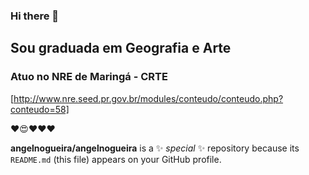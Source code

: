### Hi there 👋

## Sou graduada em Geografia e Arte

### Atuo no NRE de Maringá - CRTE

[http://www.nre.seed.pr.gov.br/modules/conteudo/conteudo.php?conteudo=58]

❤😍❤❤❤

**angelnogueira/angelnogueira** is a ✨ _special_ ✨ repository because its `README.md` (this file) appears on your GitHub profile.

